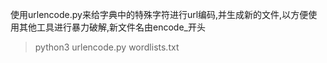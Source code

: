 使用urlencode.py来给字典中的特殊字符进行url编码,并生成新的文件,以方便使用其他工具进行暴力破解,新文件名由encode_开头
> python3 urlencode.py wordlists.txt

